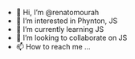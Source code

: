 - 👋 Hi, I’m @renatomourah
- 👀 I’m interested in Phynton, JS
- 🌱 I’m currently learning JS
- 💞️ I’m looking to collaborate on JS
- 📫 How to reach me ...

<!---
renatomourah/renatomourah is a ✨ special ✨ repository because its `README.md` (this file) appears on your GitHub profile.
You can click the Preview link to take a look at your changes.
--->
